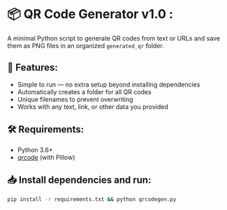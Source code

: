 # 📦 QR Code Generator v1.0 :

A minimal Python script to generate QR codes from text or URLs and save them as PNG files in an organized `generated_qr` folder.

## 🚀 Features:
- Simple to run — no extra setup beyond installing dependencies
- Automatically creates a folder for all QR codes
- Unique filenames to prevent overwriting
- Works with any text, link, or other data you provided

## 🛠 Requirements:
- Python 3.6+
- [qrcode](https://pypi.org/project/qrcode/) (with Pillow)

## 📥 Install dependencies and run:
```bash
pip install -r requirements.txt && python qrcodegen.py
